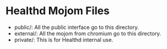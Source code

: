 # Healthd Mojom Files

* public/:   All the public interface go to this directory.
* external/: All the mojom from chromium go to this directory.
* private/:  This is for Healthd internal use.
